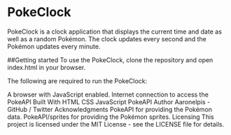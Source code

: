 # PokeClock
PokeClock is a clock application that displays the current time and date as well as a random Pokémon. The clock updates every second and the Pokémon updates every minute.

##Getting started
To use the PokeClock, clone the repository and open index.html in your browser.

The following are required to run the PokeClock:

A browser with JavaScript enabled.
Internet connection to access the PokeAPI
Built With
HTML
CSS
JavaScript
PokeAPI
Author
Aaronelpis - GitHub / Twitter
Acknowledgments
PokeAPI for providing the Pokémon data.
PokeAPI/sprites for providing the Pokémon sprites.
Licensing
This project is licensed under the MIT License - see the LICENSE file for details.
